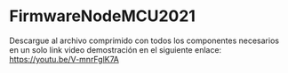# FirmwareNodeMCU2021
Descargue al archivo comprimido con todos los componentes necesarios en un solo link
video demostración en el siguiente enlace: https://youtu.be/V-mnrFglK7A
